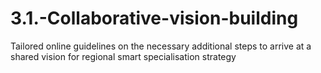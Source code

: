 # 3.1.-Collaborative-vision-building
Tailored online guidelines on the necessary additional steps to arrive at a shared vision for regional smart specialisation strategy
